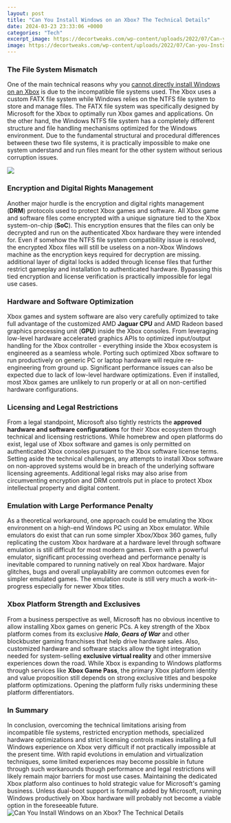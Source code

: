 ```yaml
---
layout: post
title: "Can You Install Windows on an Xbox? The Technical Details"
date: 2024-03-23 23:33:06 +0000
categories: "Tech"
excerpt_image: https://decortweaks.com/wp-content/uploads/2022/07/Can-you-Install-Windows-on-Xbox-Series-X.png
image: https://decortweaks.com/wp-content/uploads/2022/07/Can-you-Install-Windows-on-Xbox-Series-X.png
---
```


### The File System Mismatch
One of the main technical reasons why you [cannot directly install Windows on an Xbox](https://store.fi.io.vn/womens-crazy-rednecker-my-funny-redneck-boyfriend-v-neck-t-shirt/women&) is due to the incompatible file systems used. The Xbox uses a custom FATX file system while Windows relies on the NTFS file system to store and manage files. The FATX file system was specifically designed by Microsoft for the Xbox to optimally run Xbox games and applications. On the other hand, the Windows NTFS file system has a completely different structure and file handling mechanisms optimized for the Windows environment. Due to the fundamental structural and procedural differences between these two file systems, it is practically impossible to make one system understand and run files meant for the other system without serious corruption issues.

![](https://i.ytimg.com/vi/rS0G0uEFV38/maxresdefault.jpg)
### Encryption and Digital Rights Management 
Another major hurdle is the encryption and digital rights management (**DRM**) protocols used to protect Xbox games and software. All Xbox game and software files come encrypted with a unique signature tied to the Xbox system-on-chip (**SoC**). This encryption ensures that the files can only be decrypted and run on the authenticated Xbox hardware they were intended for. Even if somehow the NTFS file system compatibility issue is resolved, the encrypted Xbox files will still be useless on a non-Xbox Windows machine as the encryption keys required for decryption are missing. additional layer of digital locks is added through license files that further restrict gameplay and installation to authenticated hardware. Bypassing this tied encryption and license verification is practically impossible for legal use cases.
### Hardware and Software Optimization 
Xbox games and system software are also very carefully optimized to take full advantage of the customized AMD **Jaguar CPU** and AMD Radeon based graphics processing unit (**GPU**) inside the Xbox consoles. From leveraging low-level hardware accelerated graphics APIs to optimized input/output handling for the Xbox controller - everything inside the Xbox ecosystem is engineered as a seamless whole. Porting such optimized Xbox software to run productively on generic PC or laptop hardware will require re-engineering from ground up. Significant performance issues can also be expected due to lack of low-level hardware optimizations. Even if installed, most Xbox games are unlikely to run properly or at all on non-certified hardware configurations.
### Licensing and Legal Restrictions
From a legal standpoint, Microsoft also tightly restricts the **approved hardware and software configurations** for their Xbox ecosystem through technical and licensing restrictions. While homebrew and open platforms do exist, legal use of Xbox software and games is only permitted on authenticated Xbox consoles pursuant to the Xbox software license terms. Setting aside the technical challenges, any attempts to install Xbox software on non-approved systems would be in breach of the underlying software licensing agreements. Additional legal risks may also arise from circumventing encryption and DRM controls put in place to protect Xbox intellectual property and digital content.
### Emulation with Large Performance Penalty
As a theoretical workaround, one approach could be emulating the Xbox environment on a high-end Windows PC using an Xbox emulator. While emulators do exist that can run some simpler Xbox/Xbox 360 games, fully replicating the custom Xbox hardware at a hardware level through software emulation is still difficult for most modern games. Even with a powerful emulator, significant processing overhead and performance penalty is inevitable compared to running natively on real Xbox hardware. Major glitches, bugs and overall unplayability are common outcomes even for simpler emulated games. The emulation route is still very much a work-in-progress especially for newer Xbox titles.
### Xbox Platform Strength and Exclusives 
From a business perspective as well, Microsoft has no obvious incentive to allow installing Xbox games on generic PCs. A key strength of the Xbox platform comes from its exclusive **_Halo_**, **_Gears of War_** and other blockbuster gaming franchises that help drive hardware sales. Also, customized hardware and software stacks allow the tight integration needed for system-selling **exclusive virtual reality** and other immersive experiences down the road. While Xbox is expanding to Windows platforms through services like **Xbox Game Pass**, the primary Xbox platform identity and value proposition still depends on strong exclusive titles and bespoke platform optimizations. Opening the platform fully risks undermining these platform differentiators.
### In Summary
In conclusion, overcoming the technical limitations arising from incompatible file systems, restricted encryption methods, specialized hardware optimizations and strict licensing controls makes installing a full Windows experience on Xbox very difficult if not practically impossible at the present time. With rapid evolutions in emulation and virtualization techniques, some limited experiences may become possible in future through such workarounds though performance and legal restrictions will likely remain major barriers for most use cases. Maintaining the dedicated Xbox platform also continues to hold strategic value for Microsoft's gaming business. Unless dual-boot support is formally added by Microsoft, running Windows productively on Xbox hardware will probably not become a viable option in the foreseeable future.
![Can You Install Windows on an Xbox? The Technical Details](https://decortweaks.com/wp-content/uploads/2022/07/Can-you-Install-Windows-on-Xbox-Series-X.png)
